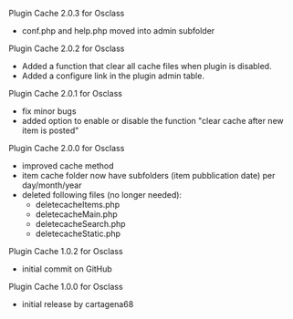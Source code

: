 Plugin Cache 2.0.3 for Osclass
- conf.php and help.php moved into admin subfolder

Plugin Cache 2.0.2 for Osclass
- Added a function that clear all cache files when plugin is disabled.
- Added a configure link in the plugin admin table.

Plugin Cache 2.0.1 for Osclass
- fix minor bugs
- added option to enable or disable the function "clear cache after new item is posted"

Plugin Cache 2.0.0 for Osclass
- improved cache method
- item cache folder now have subfolders (item pubblication date) per day/month/year
- deleted following files (no longer needed):
  - deletecacheItems.php
  - deletecacheMain.php
  - deletecacheSearch.php
  - deletecacheStatic.php

Plugin Cache 1.0.2 for Osclass
- initial commit on GitHub

Plugin Cache 1.0.0 for Osclass
- initial release by cartagena68
